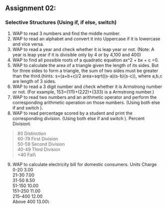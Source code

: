 ## Assignment 02:
### Selective Structures (Using if, if else, switch)
1. WAP to read 3 numbers and find the middle number.
2. WAP to read an alphabet and convert it into Uppercase if it is lowercase and vice versa.
3. WAP to read a year and check whether it is leap year or not. (Note: A year is leap year if it is divisible only by 4 or by 4,100 and 400)
4. WAP to find all possible roots of a quadratic equation ax^2 + bx + c =0.
5. WAP to calculate the area of a triangle given the length of its sides. But for three sides to form a triangle, the sum of two sides must be greater than the third.(hints: s=(a+b+c)/2   area=sqrt((s-a)(s-b)(s-c)), where a,b,c are length of 3 sides.
6. WAP to read a 3 digit number and check whether it is Armstrong number or not. (For example, 153=(1*1*1)+(2*2*2)+(3*3*3) is a Armstrong number.)
7. WAP to read two numbers and an arithmetic operator and perform the corresponding arithmetic operation on those numbers. (Using both else if and switch ).
8. WAP to read percentage scored by a student and print the corresponding division. (Using both else if and switch ).
  Percent   Division\
  >80       Distinction\
  60-79     First Division\
  50-59     Second Division\
  40-49     Third Division\
  <40       Fail\
9. WAP to calculate electricity bill for domestic consumers.
  Units       Charge\
  0-20        3.00\
  21-30       7.00\
  31-50       8.50\
  51-150      10.00\
  151–250     11.00\
  215–400     12.00\
  Above 400   13.00\
